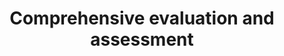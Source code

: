 ---
title: "Comprehensive evaluation and assessment"
category: "evaluation"
colorFrom: "blue-400"
colorTo: "purple-400"
borderColor: "blue-500/30"
order: 3
items:
  - "Psychiatric Assessment"
  - "Neuropsychological assessment"
  - "Psychological testing for IQ, Learning disability, ADHD and Autistic spectrum disorders"
  - "Objective psych assessment for personality, organicity and confirmation of clinical diagnosis"
---